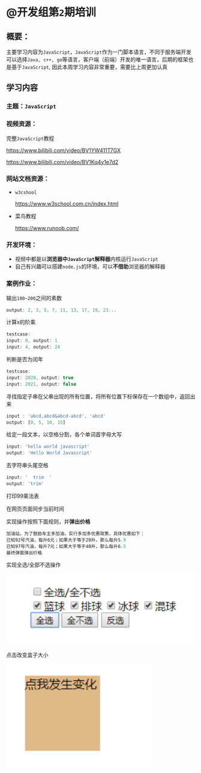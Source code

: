 # @开发组第`2`期培训

## 概要：

主要学习内容为`JavaScript`，`JavaScript`作为一门脚本语言，不同于服务端开发可以选择`Java, c++, go`等语言，客户端（前端）开发的唯一语言，后期的框架也是基于`JavaScript`, 因此本周学习内容非常重要，需要比上周更加认真

## 学习内容

### 主题：`JavaScript`

### 视频资源：

完整`JavaScript`教程

https://www.bilibili.com/video/BV1YW411T7GX

https://www.bilibili.com/video/BV1Kq4y1e7d2

### 网站文档资源：

- `w3cshool`

  https://www.w3school.com.cn/index.html

- 菜鸟教程

  https://www.runoob.com/

### 开发环境：

- 视频中都是以**浏览器中`JavaScript`解释器**内核运行`JavaScript`
- 自己有兴趣可以搭建`node.js`的环境，可以**不借助**浏览器的解释器

### 案例作业：

输出`100~200`之间的素数

```javascript
output: 2, 3, 5, 7, 11, 13, 17, 19, 23... 
```

计算x的阶乘

```javascript
testcase:
input: 0, output: 1
input: 4, output: 24
```

判断是否为闰年

```javascript
testcase:
input: 2020, output: true
input: 2021, output: false
```

寻找指定子串在父串出现的所有位置，将所有位置下标保存在一个数组中，返回出来

```javascript
input : 'abcd,abcd&abcd-abcd', 'abcd'
output: [0, 5, 10, 15]
```

给定一段文本，以空格分割，各个单词首字母大写

```javascript
input: 'hello world javascript'
output: 'Hello World Javascript'
```

去字符串头尾空格

```javascript
input: '  trim  '
output: 'trim'
```



打印99乘法表

在网页页面同步当前时间

实现操作按照下面规则，并**弹出价格**

```javascript
加油站，为了鼓励车主多加油，实行多加多优惠政策，具体优惠如下：
已知92号汽油，每升6元；如果大于等于20升，那么每升5.9
已知97号汽油，每升7元；如果大于等于40升，那么每升6.5
最终弹窗弹出价格
```

实现全选/全部不选操作

![avatar](../images/第二周培训-全选全不选.png)

点击改变盒子大小

![avatar](../images/第二周培训-点我发生变化.png)

